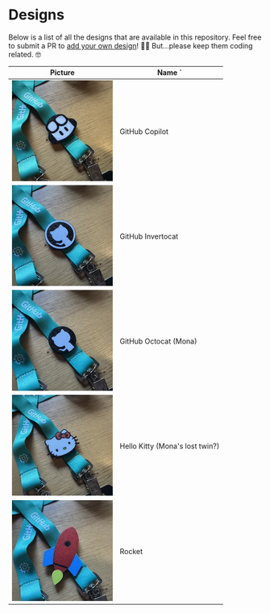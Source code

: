 # Designs

Below is a list of all the designs that are available in this repository.
Feel free to submit a PR to [add your own design](design-your-own.md)! 🧑‍🚀 But...please keep them coding related. 🤓

| Picture | Name `|
|-|-|
| ![](../designs/github-copilot/build-sample.jpg) | GitHub Copilot |
| ![](../designs/github-invertocat/build-sample.jpg) | GitHub Invertocat |
| ![](../designs/github-octocat/build-sample.jpg) | GitHub Octocat (Mona) |
| ![](../designs/hello-kitty/build-sample.jpg) | Hello Kitty (Mona's lost twin?) |
| ![](../designs/rocket/build-sample.jpg) | Rocket |
